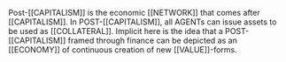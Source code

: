 Post-[[CAPITALISM]] is the economic [[NETWORK]] that comes after [[CAPITALISM]]. In POST-[[CAPITALISM]], all AGENTs can issue assets to be used as [[COLLATERAL]]. Implicit here is the idea that a POST-[[CAPITALISM]] framed through finance can be depicted as an [[ECONOMY]] of continuous creation of new [[VALUE]]-forms.